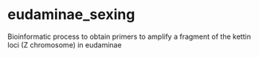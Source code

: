# eudaminae_sexing
Bioinformatic process to obtain primers to amplify a fragment of the kettin loci (Z chromosome) in eudaminae
